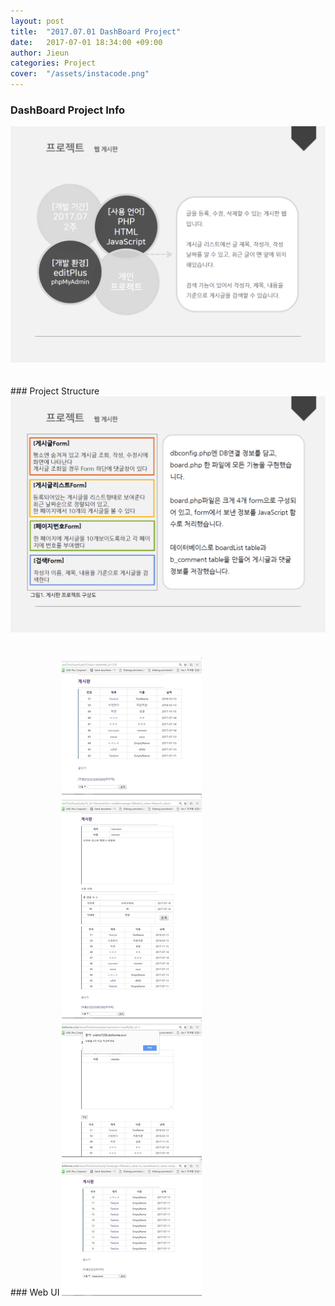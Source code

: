 ```yaml
---
layout: post
title:  "2017.07.01 DashBoard Project"
date:   2017-07-01 18:34:00 +09:00
author: Jieun
categories: Project
cover:  "/assets/instacode.png"
---
```


### DashBoard Project Info
<img src="/assets/2017_DashBoard/DashBoard_Info.png" title="DashBoard Info">
<br/><br/><br/>
### Project Structure
<img src="/assets/2017_DashBoard/DashBoard_Info2.png" title="DashBoard Info2">
<br/><br/><br/>
### Web UI
<img src="/assets/2017_DashBoard/DashBoard_Screenshot.jpg" title="DashBoard Screenshot">
